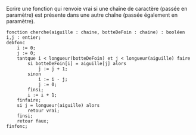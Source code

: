 Ecrire une fonction qui renvoie vrai si une chaîne de caractère (passée en paramètre) est présente dans une autre chaîne (passée également en paramètre).

```
fonction cherche(aiguille : chaine, botteDeFoin : chaine) : booléen
i,j : entier;
debfonc
    i := 0;
    j := 0;
    tantque i < longueur(botteDeFoin) et j < longueur(aiguille) faire
        si botteDeFoin[i] = aiguille[j] alors
            j := j + 1;
        sinon
            i := i - j;
            j := 0;
        finsi;
        i := i + 1;
    finfaire;
    si j = longueur(aiguille) alors
        retour vrai;
    finsi;
    retour faux;
finfonc;
```
